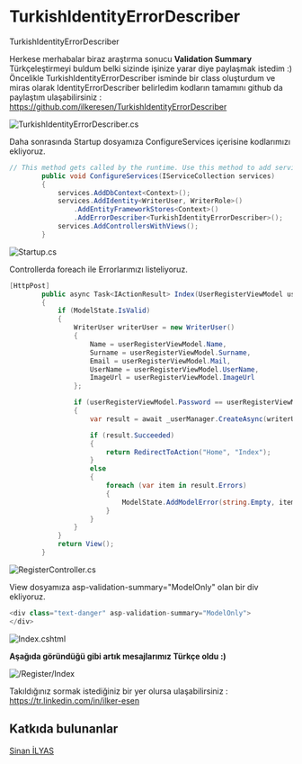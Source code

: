# TurkishIdentityErrorDescriber
TurkishIdentityErrorDescriber

Herkese merhabalar biraz araştırma sonucu **Validation Summary** Türkçeleştirmeyi buldum belki sizinde işinize yarar diye paylaşmak istedim :) Öncelikle TurkishIdentityErrorDescriber isminde bir class oluşturdum ve miras olarak IdentityErrorDescriber belirledim kodların tamamını github da paylaştım ulaşabilirsiniz : https://github.com/ilkeresen/TurkishIdentityErrorDescriber

![TurkishIdentityErrorDescriber.cs](https://img-c.udemycdn.com/redactor/raw/q_and_a/2022-08-08_20-37-29-6243b2435a239816c2c2c0c5fa613126.png "TurkishIdentityErrorDescriber.cs")

Daha sonrasında Startup dosyamıza ConfigureServices içerisine kodlarımızı ekliyoruz.

```csharp
// This method gets called by the runtime. Use this method to add services to the container.
        public void ConfigureServices(IServiceCollection services)
        {
            services.AddDbContext<Context>();
            services.AddIdentity<WriterUser, WriterRole>()
                .AddEntityFrameworkStores<Context>()
                .AddErrorDescriber<TurkishIdentityErrorDescriber>();
            services.AddControllersWithViews();
        }
```
![Startup.cs](https://img-c.udemycdn.com/redactor/raw/q_and_a/2022-08-08_20-37-30-bb06b28d77c5afac93a91b322b1126a3.png "Startup.cs")

Controllerda foreach ile Errorlarımızı listeliyoruz.

```csharp
[HttpPost]
        public async Task<IActionResult> Index(UserRegisterViewModel userRegisterViewModel)
        {
            if (ModelState.IsValid)
            {
                WriterUser writerUser = new WriterUser()
                {
                    Name = userRegisterViewModel.Name,
                    Surname = userRegisterViewModel.Surname,
                    Email = userRegisterViewModel.Mail,
                    UserName = userRegisterViewModel.UserName,
                    ImageUrl = userRegisterViewModel.ImageUrl
                };

                if (userRegisterViewModel.Password == userRegisterViewModel.ConfirmPassword)
                {
                    var result = await _userManager.CreateAsync(writerUser, userRegisterViewModel.Password);

                    if (result.Succeeded)
                    {
                        return RedirectToAction("Home", "Index");
                    }
                    else
                    {
                        foreach (var item in result.Errors)
                        {
                            ModelState.AddModelError(string.Empty, item.Description);
                        }
                    }
                }
            }
            return View();
        }
```

![RegisterController.cs](https://img-c.udemycdn.com/redactor/raw/q_and_a/2022-08-08_20-37-30-7dbb15c23c796afd4c2f55fea110a6ec.png "RegisterController.cs")

View dosyamıza asp-validation-summary="ModelOnly" olan bir div ekliyoruz.

```csharp
<div class="text-danger" asp-validation-summary="ModelOnly">
</div>
```

![Index.cshtml](https://img-c.udemycdn.com/redactor/raw/q_and_a/2022-08-08_20-37-30-2205c6a80689136f5dc4db2e523708aa.png "Index.cshtml")

**Aşağıda göründüğü gibi artık mesajlarımız Türkçe oldu :)**

![/Register/Index](https://img-c.udemycdn.com/redactor/raw/q_and_a/2022-08-08_20-37-30-9b7993ae5b5a2af4799e42087f4c22fc.png "/Register/Index")

Takıldığınız sormak istediğiniz bir yer olursa ulaşabilirsiniz : https://tr.linkedin.com/in/ilker-esen

## Katkıda bulunanlar

[Sinan İLYAS](https://github.com/sinanilyas/)
